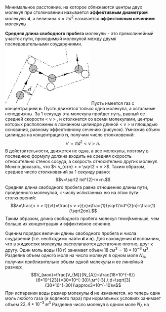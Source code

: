 Минимальное расстояние. на которое сближаются центры двух молекул при столкновении называется **эффективным диаметром** молекулы **d**, а величина $σ=πd^{2}$ называется **эффективным сечением** молекулы.

**Средняя длина свободного пробега** молекулы - это прямолинейный участок пути, проходимый молекулой между двумя последовательными соударениями.
![](./img/unnamed.gif)
Пусть имеется газ с концентрацией **n**. Пусть движется только одна молекула, а остальные неподвижны. За 1 секунду эта молекула пройдет путь, равный ее средней скорости < v > ‚ и столкнется cо всеми молекулами, центры которых расположены в ломанном цилиндре длиной < v > и площадью основания, равному эффективному сечению (рисунок). Умножив объем цилиндра на концентрацию **n**, получим число столкновений: 
$$ν'=πd^{2}<v>n.$$
В действительности, движется не одна, а все молекулы, поэтому в последнюю формулу должна входить не средняя скорость относительно стенок сосуда, а скорость относительно других молекул. Можно доказать, что $< v_{отн} > = \sqrt2 < v >$. Таким образом, среднее число столкновений за 1 секунду равно:
$$v=\sqrt2 πd^{2}<v>n.$$
Средняя длина свободного пробега равна отношению длины пути, пройденного молекулой, к числу испытанных ею на этом пути столкновений:
$$λ=\frac{< v > t}{vt}=\frac{< v >}{v}=\frac{1}{\sqrt2πd^{2}n}=\frac{1}{\sqrt2σn}.$$
Таким образом, длина свободного пробега молекул темvjkменьше, чем больше их концентрация и эффективное сечение. 

Оценим порядок величин длины свободного пробега и числа соударений (т.е. необходимо найти **d** и **n**). Для нахождения **d** вспомним, что в жидкостях молекулы располагаются достаточно плотно, друг к другу. Один моль воды (18 г) занимает объем $18\; см^{3} = 18*10^{-6}\; м^{3}$. Разделив объем одного моля на число молекул в одном моле $N_{A}$, получим приблизительно объем одной молекулы и ее линейный размер:
$$V_{мол}=\frac{V_{M}}{N_{A}}=\frac{18*10^{-6}}{6*10^{23}}=30*10^{-30}\;м^{-3},\;d=\sqrt[3]{30*10^{-30}}\approx3*10^{-10}м$$
При испарении воды размер молекулы **d** не изменяется. но теперь один моль любого газа (и водяного пара) при нормальных условиях занимает объем $22,4*10^{-3}\; м^{3}$ Разделив число молекул в одном моле $N_{A}$ на
